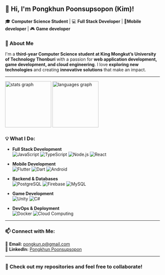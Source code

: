 <h2 align="left">👋 Hi, I'm Pongkhun Poonsupsopon (Kim)!</h2>

<p align="left">
🎓 <strong>Computer Science Student</strong> | 💻 <strong>Full Stack Developer</strong> | 📱<strong>Mobile developer</strong> | 🎮 <strong>Game developer</strong> 
</p>


### 📝 About Me  
I'm a **third-year Computer Science student at King Mongkut’s University of Technology Thonburi** with a passion for **web application development, game development, and cloud engineering**. I love **exploring new technologies** and creating **innovative solutions** that make an impact.

---
<div align="left">
  <img src="https://github-readme-stats.vercel.app/api?username=PongkhunP&hide_title=false&hide_rank=false&show_icons=true&include_all_commits=true&count_private=true&disable_animations=false&theme=tokyonight&locale=en&hide_border=true" height="150" alt="stats graph"  />
  <img src="https://github-readme-stats.vercel.app/api/top-langs?username=PongkhunP&locale=en&hide_title=false&layout=compact&card_width=320&langs_count=5&theme=tokyonight&hide_border=true" height="150" alt="languages graph"  />
</div>

### 💡 What I Do:

-  **Full Stack Development**  
  ![JavaScript](https://img.shields.io/badge/-JavaScript-F7DF1E?logo=javascript&logoColor=black&style=for-the-badge)
  ![TypeScript](https://img.shields.io/badge/-TypeScript-3178C6?logo=typescript&logoColor=white&style=for-the-badge)
  ![Node.js](https://img.shields.io/badge/-Node.js-339933?logo=node.js&logoColor=white&style=for-the-badge)
  ![React](https://img.shields.io/badge/-React-61DAFB?logo=react&logoColor=black&style=for-the-badge)

-  **Mobile Development**  
  ![Flutter](https://img.shields.io/badge/-Flutter-02569B?logo=flutter&logoColor=white&style=for-the-badge)
  ![Dart](https://img.shields.io/badge/-Dart-0175C2?logo=dart&logoColor=white&style=for-the-badge)
  ![Android](https://img.shields.io/badge/-Android-3DDC84?logo=android&logoColor=white&style=for-the-badge)

-  **Backend & Databases**  
  ![PostgreSQL](https://img.shields.io/badge/-PostgreSQL-4169E1?logo=postgresql&logoColor=white&style=for-the-badge)
  ![Firebase](https://img.shields.io/badge/-Firebase-FFCA28?logo=firebase&logoColor=black&style=for-the-badge)
  ![MySQL](https://img.shields.io/badge/-MySQL-4479A1?logo=mysql&logoColor=white&style=for-the-badge)

-  **Game Development**  
  ![Unity](https://img.shields.io/badge/-Unity-FFFFFF?logo=unity&logoColor=black&style=for-the-badge)
  ![C#](https://img.shields.io/badge/-C%20Sharp-239120?logo=csharp&logoColor=white&style=for-the-badge)

-  **DevOps & Deployment**  
  ![Docker](https://img.shields.io/badge/-Docker-2496ED?logo=docker&logoColor=white&style=for-the-badge)
  ![Cloud Computing](https://img.shields.io/badge/-Cloud_Computing-4285F4?logo=googlecloud&logoColor=white&style=for-the-badge)
 

---

### 📫 Connect with Me:
📧 **Email:** [pongkun.p@gmail.com](mailto:pongkun.p@gmail.com)  
🔗 **LinkedIn:** [Pongkhun Poonsupsopon](https://www.linkedin.com/in/pongkhun-poonsupsopon/)  

---

### 🚀 Check out my repositories and feel free to collaborate!
